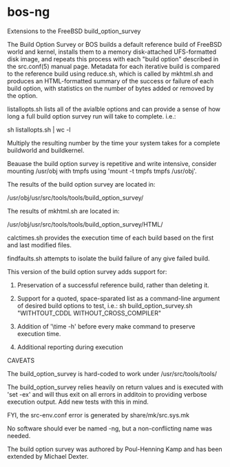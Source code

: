 # bos-ng
Extensions to the FreeBSD build_option_survey

The Build Option Survey or BOS builds a default reference build of FreeBSD
world and kernel, installs them to a memory disk-attached UFS-formatted disk
image, and repeats this process with each "build option" described in the
src.conf(5) manual page. Metadata for each iterative build is compared to the
reference build using reduce.sh, which is called by mkhtml.sh and produces an
HTML-formatted summary of the success or failure of each build option, with
statistics on the number of bytes added or removed by the option.

listallopts.sh lists all of the avialble options and can provide a sense of how
long a full build option survey run will take to complete. i.e.:

sh listallopts.sh | wc -l

Multiply the resulting number by the time your system takes for a complete
buildworld and buildkernel.

Beauase the build option survey is repetitive and write intensive, consider
mounting /usr/obj with tmpfs using 'mount -t tmpfs tmpfs /usr/obj'.

The results of the build option survey are located in:

/usr/obj/usr/src/tools/tools/build_option_survey/

The results of mkhtml.sh are located in:

/usr/obj/usr/src/tools/tools/build_option_survey/HTML/

calctimes.sh provides the execution time of each build based on the first and
last modified files.

findfaults.sh attempts to isolate the build failure of any give failed build.


This version of the build option survey adds support for:

1. Preservation of a successful reference build, rather than deleting it.

2. Support for a quoted, space-sparated list as a command-line argument of
   desired build options to test, i.e.:
   sh build_option_survey.sh "WITHTOUT_CDDL WITHOUT_CROSS_COMPILER"

3. Addition of '\time -h' before every make command to preserve execution time.

4. Additional reporting during execution


CAVEATS

The build_option_survey is hard-coded to work under /usr/src/tools/tools/

The build_option_survey relies heavily on return values and is executed with
'set -ex' and will thus exit on all errors in additoin to providing verbose
execution output. Add new tests with this in mind.

FYI, the src-env.conf error is generated by share/mk/src.sys.mk

No software should ever be named -ng, but a non-conflicting name was needed.

The build option survey was authored by Poul-Henning Kamp and has been extended 
by Michael Dexter.
